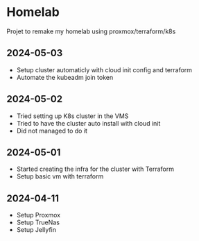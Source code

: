 # Homelab

Projet to remake my homelab using proxmox/terraform/k8s

## 2024-05-03
* Setup cluster automaticly with cloud init config and terraform
* Automate the kubeadm join token 

## 2024-05-02
* Tried setting up K8s cluster in the VMS
* Tried to have the cluster auto install with cloud init
* Did not managed to do it

## 2024-05-01
* Started creating the infra for the cluster with Terraform
* Setup basic vm with terraform 

## 2024-04-11
* Setup Proxmox 
* Setup TrueNas
* Setup Jellyfin
